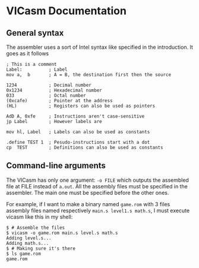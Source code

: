 # VICasm Documentation

## General syntax

The assembler uses a sort of Intel syntax like specified in the introduction.
It goes as it follows

    ; This is a comment
    Label:          ; Label
    mov a,  b       ; A = B, the destination first then the source
    
    1234            ; Decimal number
    0x1234          ; Hexadecimal number
    033             ; Octal number
    (0xcafe)        ; Pointer at the address
    (HL)            ; Registers can also be used as pointers
    
    AdD A, 0xfe     ; Instructions aren't case-sensitive
    jp Label        ; However labels are
    
    mov hl, Label   ; Labels can also be used as constants
    
    .define TEST 1  ; Pesudo-instructions start with a dot
    cp  TEST        ; Definitions can also be used as constants
    
## Command-line arguments

The VICasm has only one argument: `-o FILE` which outputs the assembled file at
FILE instead of `a.out`. All the assembly files must be specified in the
assembler. The main one must be specified before the other ones.

For example, if I want to make a binary named `game.rom` with 3 files assembly
files named respectively `main.s level1.s math.s`, I must execute vicasm like
this in my shell:

    $ # Assemble the files
    $ vicasm -o game.rom main.s level.s math.s
    Adding level.s...
    Adding math.s...
    $ # Making sure it's there
    $ ls game.rom
    game.rom
    

